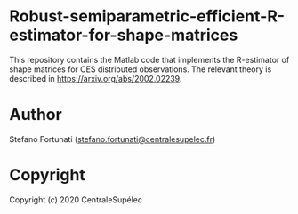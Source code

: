 # Robust-semiparametric-efficient-R-estimator-for-shape-matrices
This repository contains the Matlab code that implements the R-estimator of shape matrices for CES distributed observations. The relevant theory is described in https://arxiv.org/abs/2002.02239.

# Author
Stefano Fortunati (stefano.fortunati@centralesupelec.fr)


# Copyright
Copyright (c) 2020 CentraleSupélec
